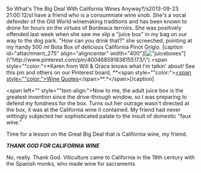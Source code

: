So What\'s The Big Deal With California Wines Anyway?/s2013-09-23 21:00:12/sI have a friend who is a consummate wine snob. She\'s a vocal defender of the Old World winemaking traditions and has been known to drone for hours on the virtues of Bordeaux terroirs. She was positively offended last week when she saw me slip a \"juice box\" in my bag on our way to the dog park. \"How can you drink that?\" she screeched, pointing at my handy 500 ml Bota Box of delicious California Pinot Grigio. [caption id=\"attachment_275\" align=\"aligncenter\" width=\"400\"][![\"juiceboxes\"](\"http://blog.undergroundcellar.com/wp-content/uploads/2013/09/juiceboxes.jpg\")](\"http://www.pinterest.com/pin/400468591836155173/\") <span style="\"color:">*Karen from Will & Grace knows what I\'m talkin\' about! See this pin and others on our Pinterest board, **<span style="\"color:">[<span style="\"color:">Wine Quotes</span>](\"http://www.pinterest.com/ucellar/wine-quotes/\")</span>**.*</span>[/caption]

<span left="" style="\"text-align:">Now to me, the adult juice box is the greatest invention since the drive-through window, so I was preparing to defend my fondness for the box. Turns out her outrage wasn\'t directed at the box, it was at the California wine it contained. My friend had never wittingly subjected her sophisticated palate to the insult of domestic \"faux wine.\"</span>

Time for a lesson on the Great Big Deal that is California wine, my friend.

***THANK GOD FOR CALIFORNIA WINE***

No, really. Thank God. Viticulture came to California in the 18th century with the Spanish monks, who made wine for sacraments